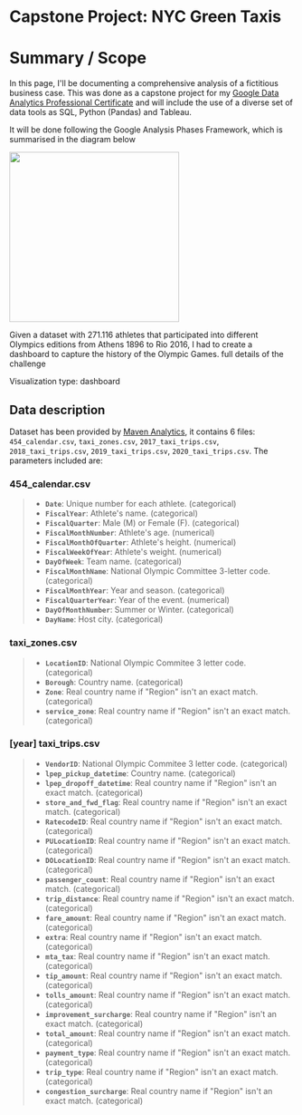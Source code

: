 # Capstone Project: NYC Green Taxis

# Summary / Scope

In this page, I'll be documenting a comprehensive analysis of a fictitious business case. This was done as a capstone project for my [Google Data Analytics Professional Certificate](https://www.credly.com/earner/earned/share/8c3b6269-5e44-40d0-be37-e3f9c8e8f3da) and will include the use of a diverse set of data tools as SQL, Python (Pandas) and Tableau.

It will be done following the Google Analysis Phases Framework, which is summarised in the diagram below

<img src="https://miro.medium.com/max/1200/1*Z7x7l5YL4WbHkxQckLSXlA.png" width="300">

Given a dataset with 271.116 athletes that participated into different Olympics editions from Athens 1896 to Rio 2016, I had to create a dashboard to capture the history of the Olympic Games. full details of the challenge

Visualization type: dashboard


## Data description

Dataset has been provided by [Maven Analytics](https://www.mavenanalytics.io/data-playground), it contains 6 files: `454_calendar.csv`, `taxi_zones.csv`, `2017_taxi_trips.csv`, `2018_taxi_trips.csv`, `2019_taxi_trips.csv`, `2020_taxi_trips.csv`. The parameters included are:

### 454_calendar.csv
> - **`Date`**: Unique number for each athlete. (categorical)
> - **`FiscalYear`**: Athlete's name. (categorical)
> - **`FiscalQuarter`**: Male (M) or Female (F). (categorical)
> - **`FiscalMonthNumber`**: Athlete's age. (numerical)
> - **`FiscalMonthOfQuarter`**: Athlete's height. (numerical)
> - **`FiscalWeekOfYear`**: Athlete's weight. (numerical)
> - **`DayOfWeek`**: Team name. (categorical)
> - **`FiscalMonthName`**: National Olympic Committee 3-letter code. (categorical)
> - **`FiscalMonthYear`**: Year and season. (categorical)
> - **`FiscalQuarterYear`**: Year of the event. (numerical)
> - **`DayOfMonthNumber`**: Summer or Winter. (categorical)
> - **`DayName`**: Host city. (categorical)

### taxi_zones.csv
> - **`LocationID`**: National Olympic Commitee 3 letter code. (categorical)
> - **`Borough`**: Country name. (categorical)
> - **`Zone`**: Real country name if "Region" isn't an exact match. (categorical)
> - **`service_zone`**: Real country name if "Region" isn't an exact match. (categorical)

### [year] taxi_trips.csv
> - **`VendorID`**: National Olympic Commitee 3 letter code. (categorical)
> - **`lpep_pickup_datetime`**: Country name. (categorical)
> - **`lpep_dropoff_datetime`**: Real country name if "Region" isn't an exact match. (categorical)
> - **`store_and_fwd_flag`**: Real country name if "Region" isn't an exact match. (categorical)
> - **`RatecodeID`**: Real country name if "Region" isn't an exact match. (categorical)
> - **`PULocationID`**: Real country name if "Region" isn't an exact match. (categorical)
> - **`DOLocationID`**: Real country name if "Region" isn't an exact match. (categorical)
> - **`passenger_count`**: Real country name if "Region" isn't an exact match. (categorical)
> - **`trip_distance`**: Real country name if "Region" isn't an exact match. (categorical)
> - **`fare_amount`**: Real country name if "Region" isn't an exact match. (categorical)
> - **`extra`**: Real country name if "Region" isn't an exact match. (categorical)
> - **`mta_tax`**: Real country name if "Region" isn't an exact match. (categorical)
> - **`tip_amount`**: Real country name if "Region" isn't an exact match. (categorical)
> - **`tolls_amount`**: Real country name if "Region" isn't an exact match. (categorical)
> - **`improvement_surcharge`**: Real country name if "Region" isn't an exact match. (categorical)
> - **`total_amount`**: Real country name if "Region" isn't an exact match. (categorical)
> - **`payment_type`**: Real country name if "Region" isn't an exact match. (categorical)
> - **`trip_type`**: Real country name if "Region" isn't an exact match. (categorical)
> - **`congestion_surcharge`**: Real country name if "Region" isn't an exact match. (categorical)
